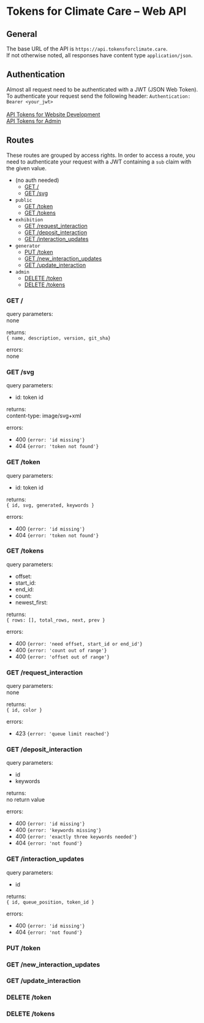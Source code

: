 # Tokens for Climate Care – Web API

## General
The base URL of the API is `https://api.tokensforclimate.care`.\
If not otherwise noted, all responses have content type `application/json`.

## Authentication
Almost all request need to be authenticated with a JWT (JSON Web Token).
To authenticate your request send the following header:
`Authentication: Bearer <your_jwt>`\
\
[API Tokens for Website Development](https://docs.google.com/document/d/1MbskWrvnuXs7MY0vrCY-mmzKt8ZyZT8loqiIhbXc1t0/edit?usp=sharing)\
[API Tokens for Admin](https://docs.google.com/document/d/1RiKbJow4UGLtR3EXqYY-szedcUF8EhPXnct8MKbYS5w/edit?usp=sharing)

## Routes
These routes are grouped by access rights. In order to access a route, you need to authenticate your request with a JWT containing a `sub` claim with the given value.

* (no auth needed)
	* [GET /](#get-)
	* [GET /svg](#get-svg)
* `public`
	* [GET /token](#get-token)
	* [GET /tokens](#get-tokens)
* `exhibition`
	* [GET /request_interaction](#get-request_interaction)
	* [GET /deposit_interaction](#get-deposit_interaction)
	* [GET /interaction_updates](#get-interaction_updates)
* `generator`
	* [PUT /token](#put-token)
	* [GET /new_interaction_updates](#get-new_interaction_updates)
	* [GET /update_interaction](#get-update_interaction)
* `admin`
	* [DELETE /token](#delete-token)
	* [DELETE /tokens](#delete-tokens)

### **GET /**
query parameters:\
none

returns:\
`{ name, description, version, git_sha}`

errors:\
none

### **GET /svg**
query parameters:
* id: token id

returns:\
content-type: image/svg+xml

errors:
* 400 `{error: 'id missing'}`
* 404 `{error: 'token not found'}`

### **GET /token**
query parameters:
* id: token id

returns:\
`{ id, svg, generated, keywords }`

errors:
* 400 `{error: 'id missing'}`
* 404 `{error: 'token not found'}`

### **GET /tokens**
query parameters:
* offset:
* start_id:
* end_id:
* count:
* newest_first:

returns:\
`{ rows: [], total_rows, next, prev }`

errors:
* 400 `{error: 'need offset, start_id or end_id'}`
* 400 `{error: 'count out of range'}`
* 400 `{error: 'offset out of range'}`

### **GET /request_interaction**
query parameters:\
none

returns:\
`{ id, color }`

errors:
* 423 `{error: 'queue limit reached'}`

### **GET /deposit_interaction**
query parameters:
* id
* keywords

returns:\
no return value

errors:
* 400 `{error: 'id missing'}`
* 400 `{error: 'keywords missing'}`
* 400 `{error: 'exactly three keywords needed'}`
* 404 `{error: 'not found'}`

### **GET /interaction_updates**
query parameters:
* id

returns:\
`{ id, queue_position, token_id }`

errors:
* 400 `{error: 'id missing'}`
* 404 `{error: 'not found'}`

### **PUT /token**
### **GET /new_interaction_updates**
### **GET /update_interaction**
### **DELETE /token**
### **DELETE /tokens**
